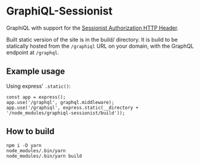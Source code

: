 # GraphiQL-Sessionist

GraphiQL with support for the [Sessionist Authorization HTTP Header](https://github.com/houseagency/sessionistheader).

Built static version of the site is in the build/ directory.
It is build to be statically hosted from the `/graphiql` URL on your domain, with the GraphQL endpoint at `/graphql`.

## Example usage

Using express' `.static()`:

```
const app = express();
app.use('/graphql', graphql.middleware);
app.use('/graphiql', express.static(__directory + '/node_modules/graphiql-sessionist/build'));
```

## How to build

```
npm i -D yarn
node_modules/.bin/yarn
node_modules/.bin/yarn build
```


